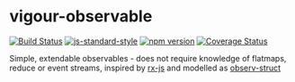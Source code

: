 # vigour-observable
<!-- VDOC.badges travis; standard; npm; coveralls -->
<!-- DON'T EDIT THIS SECTION (including comments), INSTEAD RE-RUN `vdoc` TO UPDATE -->
[![Build Status](https://travis-ci.org/vigour-io/observable.svg?branch=master)](https://travis-ci.org/vigour-io/observable)
[![js-standard-style](https://img.shields.io/badge/code%20style-standard-brightgreen.svg)](http://standardjs.com/)
[![npm version](https://badge.fury.io/js/vigour-observable.svg)](https://badge.fury.io/js/vigour-observable)
[![Coverage Status](https://coveralls.io/repos/github/vigour-io/observable/badge.svg?branch=master)](https://coveralls.io/github/vigour-io/observable?branch=master)

<!-- VDOC END -->

Simple, extendable observables - does not require knowledge of flatmaps, reduce or event streams, inspired by [rx-js](http://reactivex.io/) and modelled as [observ-struct](https://www.npmjs.com/package/observ-struct)
